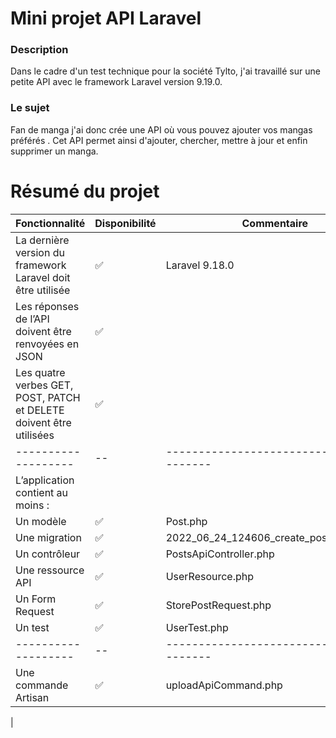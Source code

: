 # Mini projet API Laravel

### Description
Dans le cadre d'un test technique pour la société Tylto, j'ai travaillé sur une petite API avec le framework Laravel version 9.19.0. 

### Le sujet
Fan de manga j'ai donc crée une  API où vous pouvez ajouter vos mangas préférés . Cet API permet ainsi  d'ajouter, chercher, mettre à jour et enfin supprimer un manga.

# Résumé du projet

| Fonctionnalité             | Disponibilité | Commentaire                                   | 
| ------------------- | -- | ---------------------------------------- | 
| La dernière version du framework Laravel doit être utilisée        | ✅ | Laravel 9.18.0 |
| Les réponses de l’API doivent être renvoyées en JSON                | ✅             | |
| Les quatre verbes GET, POST, PATCH et DELETE doivent être utilisées | ✅             | |
| ------------------- | -- | ---------------------------------------- |            
| L’application contient au moins :       |              | |                 
| Un modèle | ✅             | Post.php |
| Une migration                | ✅             | 2022_06_24_124606_create_posts_table.php |               
| Un contrôleur                  | ✅             | PostsApiController.php |
| Une ressource API                | ✅             | UserResource.php |
| Un Form Request                | ✅             |  StorePostRequest.php |               
| Un test                  | ✅             | UserTest.php |
| ------------------- | -- | ---------------------------------------- | 
| Une commande Artisan        | ✅ | uploadApiCommand.php |  
 |


